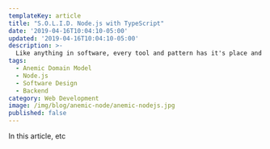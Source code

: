 ```yaml
---
templateKey: article
title: "S.O.L.I.D. Node.js with TypeScript"
date: '2019-04-16T10:04:10-05:00'
updated: '2019-04-16T10:04:10-05:00'
description: >-
  Like anything in software, every tool and pattern has it's place and purpose. A Node.js backend with riddled dependencies and expensive tests might not be the worst thing.
tags:
  - Anemic Domain Model
  - Node.js
  - Software Design
  - Backend
category: Web Development
image: /img/blog/anemic-node/anemic-nodejs.jpg
published: false
---
```


In this article, etc